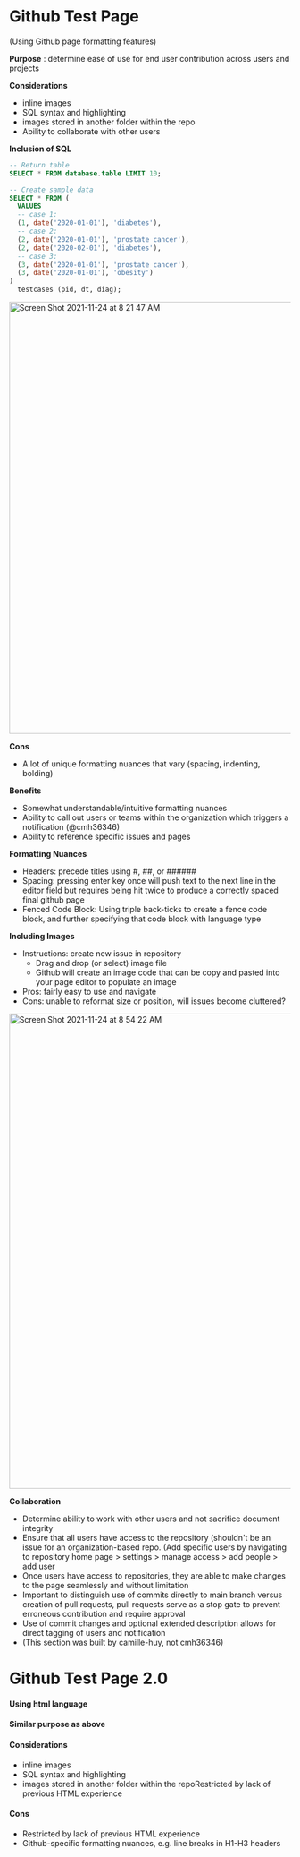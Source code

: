 
          

# Github Test Page 
(Using Github page formatting features)

**Purpose** : determine ease of use for end user contribution across users and projects 

**Considerations** 
  - inline images
  - SQL syntax and highlighting 
  - images stored in another folder within the repo 
  - Ability to collaborate with other users 

**Inclusion of SQL**

```sql
-- Return table 
SELECT * FROM database.table LIMIT 10;
```
```sql
-- Create sample data
SELECT * FROM (
  VALUES
  -- case 1: 
  (1, date('2020-01-01'), 'diabetes'),
  -- case 2:
  (2, date('2020-01-01'), 'prostate cancer'),
  (2, date('2020-02-01'), 'diabetes'),
  -- case 3: 
  (3, date('2020-01-01'), 'prostate cancer'),
  (3, date('2020-01-01'), 'obesity')
)
  testcases (pid, dt, diag);
```

<img width="772" alt="Screen Shot 2021-11-24 at 8 21 47 AM" src="https://user-images.githubusercontent.com/84478214/143246507-a5e2a15b-c33f-4e38-8fef-756cab997f58.png">


**Cons**
  - A lot of unique formatting nuances that vary (spacing, indenting, bolding)

**Benefits** 
  - Somewhat understandable/intuitive formatting nuances 
  - Ability to call out users or teams within the organization which triggers a notification (@cmh36346) 
  - Ability to reference specific issues and pages

**Formatting Nuances**
   - Headers: precede titles using #, ##, or ######
   - Spacing: pressing enter key once will push text to the next line in the editor field but requires being hit twice to produce a correctly spaced final github page 
   - Fenced Code Block: Using triple back-ticks to create a fence code block, and further specifying that code block with language type

**Including Images**
   - Instructions: create new issue in repository 
     - Drag and drop (or select) image file 
     - Github will create an image code that can be copy and pasted into your page editor to populate an image 
   - Pros: fairly easy to use and navigate 
   - Cons: unable to reformat size or position, will issues become cluttered? 
<img width="849" alt="Screen Shot 2021-11-24 at 8 54 22 AM" src="https://user-images.githubusercontent.com/84478214/143251361-3f813ae3-0dcb-414e-bc1f-758ffdbeed79.png">

**Collaboration**
   - Determine ability to work with other users and not sacrifice document integrity
   - Ensure that all users have access to the repository (shouldn't be an issue for an organization-based repo. (Add specific users by navigating to repository home page > settings > manage access > add people > add user 
   - Once users have access to repositories, they are able to make changes to the page seamlessly and without limitation 
   - Important to distinguish use of commits directly to main branch versus creation of pull requests, pull requests serve as a stop gate to prevent erroneous contribution and require approval 
   - Use of commit changes and optional extended description allows for direct tagging of users and notification 
   - (This section was built by camille-huy, not cmh36346)
   


    
  <body>
    <h1>Github Test Page 2.0 </h1> <h4>Using html language</h4>
    <h4>Similar purpose as above</h4>
    <h4>Considerations</h4>
      <ul>
        <li>inline images</li>
        <li>SQL syntax and highlighting </li>
        <li>images stored in another folder within the repoRestricted by lack of previous HTML experience</li>
          </ul>      
    <h4>Cons</h4>
      <ul>
        <li>Restricted by lack of previous HTML experience</li>
        <li>Github-specific formatting nuances, e.g. line breaks in H1-H3 headers</li>
          </ul>
  </body>
</html>
